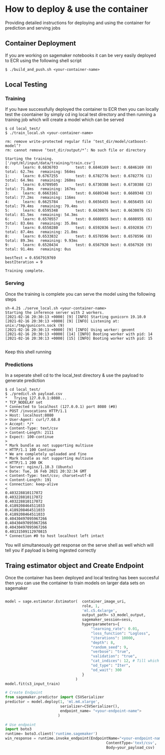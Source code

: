 # How to deploy & use the container

Providing detailed instructions for deploying and using the container for prediction and serving jobs

## Container Deployment

If you are working on sagemaker notebooks it can be very easily deployed to ECR using the following shell script

```
$ ./build_and_push.sh <your-container-name>
```

## Local Testing

### Training

If you have successfully deployed the container to ECR then you can locally test the coontainer by simply cd ing local test directory and then running a training job which will create a model which can be served

```
$ cd local_test/
$ ./train_local.sh <your-container-name>

rm: remove write-protected regular file ‘test_dir/model/catboost-model’? 
rm: cannot remove ‘test_dir/output/*’: No such file or directory

Starting the training.
['/opt/ml/input/data/training/train.csv']
0:      learn: 0.6836703        test: 0.6846169 best: 0.6846169 (0)     total: 62.7ms   remaining: 564ms
1:      learn: 0.6767255        test: 0.6782776 best: 0.6782776 (1)     total: 64.9ms   remaining: 260ms
2:      learn: 0.6709505        test: 0.6730388 best: 0.6730388 (2)     total: 71.8ms   remaining: 167ms
3:      learn: 0.6663161        test: 0.6689348 best: 0.6689348 (3)     total: 77.2ms   remaining: 116ms
4:      learn: 0.6625784        test: 0.6656455 best: 0.6656455 (4)     total: 79.4ms   remaining: 79.4ms
5:      learn: 0.6595348        test: 0.6630076 best: 0.6630076 (5)     total: 81.5ms   remaining: 54.3ms
6:      learn: 0.6570557        test: 0.6608955 best: 0.6608955 (6)     total: 83.6ms   remaining: 35.8ms
7:      learn: 0.6550280        test: 0.6592036 best: 0.6592036 (7)     total: 87.4ms   remaining: 21.8ms
8:      learn: 0.6533832        test: 0.6578596 best: 0.6578596 (8)     total: 89.3ms   remaining: 9.93ms
9:      learn: 0.6520434        test: 0.6567920 best: 0.6567920 (9)     total: 91.4ms   remaining: 0us

bestTest = 0.6567919769
bestIteration = 9

Training complete.
```

### Serving

Once the training is complete you can serve the model using the following steps

```
sh-4.2$ ./serve_local.sh <your-container-name>
Starting the inference server with 2 workers.
[2021-02-16 20:30:13 +0000] [9] [INFO] Starting gunicorn 19.10.0
[2021-02-16 20:30:13 +0000] [9] [INFO] Listening at: unix:/tmp/gunicorn.sock (9)
[2021-02-16 20:30:13 +0000] [9] [INFO] Using worker: gevent
[2021-02-16 20:30:13 +0000] [14] [INFO] Booting worker with pid: 14
[2021-02-16 20:30:13 +0000] [15] [INFO] Booting worker with pid: 15


```
Keep this shell running

### Predictions

In a seperate shell cd to the local_test directory & use the payload to generate prediction

```
$ cd local_test/
$ ./predict.sh payload.csv
*   Trying 127.0.0.1:8080...
* TCP_NODELAY set
* Connected to localhost (127.0.0.1) port 8080 (#0)
> POST /invocations HTTP/1.1
> Host: localhost:8080
> User-Agent: curl/7.68.0
> Accept: */*
> Content-Type: text/csv
> Content-Length: 2111
> Expect: 100-continue
> 
* Mark bundle as not supporting multiuse
< HTTP/1.1 100 Continue
* We are completely uploaded and fine
* Mark bundle as not supporting multiuse
< HTTP/1.1 200 OK
< Server: nginx/1.10.3 (Ubuntu)
< Date: Tue, 16 Feb 2021 20:32:34 GMT
< Content-Type: text/csv; charset=utf-8
< Content-Length: 191
< Connection: keep-alive
< 
0.403228810117072
0.403228810117072
0.403228810117072
0.4189208464511033
0.4189208464511033
0.4189208464511033
0.40430497095967266
0.40430497095967266
0.40430497095967266
0.40131509112970815
* Connection #0 to host localhost left intact

```
You will simultaneously get response on the serve shell as well which will tell you if payload is being ingested correctly

## Traing estimator object and Create Endpoint

Once the container has been deployed and local testing has been succesful then you can use the container to train models on larger data sets on sagemaker

```py

model = sage.estimator.Estimator(  container_image_uri,
                                   role, 1, 
                                   'ml.c5.4xlarge', 
                                   output_path= s3_model_output,
                                   sagemaker_session=sess,
                                   hyperparameters={                                      
                                       "learning_rate": 0.01, 
                                       "loss_function": "Logloss", 
                                       "iterations": 10000, 
                                       "depth": 8,  
                                       "random_seed": 9, 
                                       "verbose": "true", 
                                       "validation": "true", 
                                       "cat_indices": 12, # Till which column there is categorical index in your data
                                       "od_type": "Iter", 
                                       "od_wait": 300
                                   }
                                )
model.fit(s3_input_train)

# Create Endpoint
from sagemaker.predictor import CSVSerializer
predictor = model.deploy(1, 'ml.m4.xlarge', 
                         serializer=CSVSerializer(),
                         endpoint_name= "<your-endpoint-name">
                        )
                        
# Use endpoint
import boto3
runtime= boto3.client('runtime.sagemaker')                       
win_response = runtime.invoke_endpoint(EndpointName="<your-endpoint-name">,
                                              ContentType='text/csv',
                                              Body=your_payload_csv)
```





